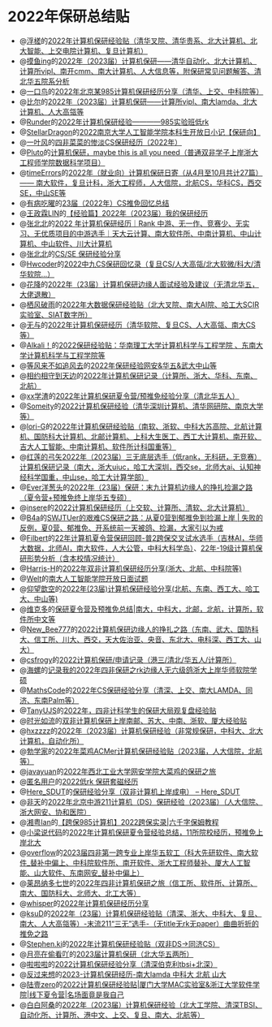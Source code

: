 # 2022年保研总结贴

* @[浮槎](https://www.zhihu.com/people/yifanyeung)的[2022年计算机保研经验贴（清华叉院、清华贵系、北大计算机、北大智能、上交电院计算机、复旦计算机）](https://zhuanlan.zhihu.com/p/573038839?)
* @[摸鱼ing](https://www.zhihu.com/people/tu-tu-83-41-10)的[2022年（2023届）计算机保研——清华自动化、北大计算机、计算所vipl、南开cmm、南大计算机、人大信息等，附保研常见问题解答、清北华五院系分析](https://zhuanlan.zhihu.com/p/572166269)
* @[一口鸟](https://www.zhihu.com/people/yikou-niao-93)的[2022年北京某985计算机保研经历分享（清华、上交、中科院等）](https://zhuanlan.zhihu.com/p/569829982)
* @[比尔](https://www.zhihu.com/people/bi-er-83-39/posts)的[2022年（2023届）计算机保研——计算所vipl、南大lamda、北大计算机、人大高瓴等](https://zhuanlan.zhihu.com/p/570001872)
* @[Runder](https://www.zhihu.com/people/shi-shi-kan-25-20)的[2022年计算机保研经验————985实验班低rk](https://zhuanlan.zhihu.com/p/568008449)
* @[StellarDragon](https://www.zhihu.com/people/stellardragon-43)的[2022南京大学人工智能学院本科生开放日小记【保研向】](https://zhuanlan.zhihu.com/p/543677717)
* @[一叶风](https://www.zhihu.com/people/li-ba-shan-xi-qi-gai-shi-27-53)的[四非菜菜的惨淡CS保研经历（2022年）](https://zhuanlan.zhihu.com/p/570509998)
* @[Pluto](https://www.zhihu.com/people/jue-chen-67-88)的[计算机保研，maybe this is all you need（普通双非学子上岸浙大工程师学院数据科学项目）](https://zhuanlan.zhihu.com/p/571961780)
* @[timeErrors](https://www.zhihu.com/people/guo-ke-82-96-72)的[2022年（就业向）计算机保研日寄（从4月至10月共计27篇）—— 南大软件，复旦计科，浙大工程师，人大信院，北航CS，华科CS，西交SE，中山SE等](https://www.zhihu.com/column/c_1506013160984813568)
* @[有病吃曜](https://www.zhihu.com/people/mu-yue-ban-xian-sheng)的[23届（2022年）CS推免回忆总结](https://zhuanlan.zhihu.com/p/569393809)
* @[王政霖LIN](https://blog.csdn.net/weixin_45781381?type=blog)的[【经验篇】2022年（2023届）我的保研经历](https://blog.csdn.net/weixin_45781381/article/details/127144804?spm=1001.2014.3001.5501)
* @[张北北](https://tzq0301.cn/)的[2022 年计算机保研经历｜Rank 中游、无一作、竞赛少、无实习、无优质项目的中游选手｜天大云计算、南大软件所、中南计算机、中山计算机、中山软件、川大计算机](https://zhuanlan.zhihu.com/p/502719456)
* @[张北北](https://tzq0301.cn/)的[CS/SE 保研经验分享](https://zhuanlan.zhihu.com/p/617415742)
* @[Hwcoder](https://hwcoder.top/)的[2022中九CS保研回忆录（复旦CS/人大高瓴/北大软微/科大/清华软院...）](https://zhuanlan.zhihu.com/p/569487445)
* @[花降](https://www.zhihu.com/people/li-jun-ting-45-88)的[2022年（23届）计算机保研边缘人面试经验及建议（无清北华五，大佬退散）](https://zhuanlan.zhihu.com/p/569065405)
* @[栖风破雨](https://www.zhihu.com/people/qi-feng-po-yu)的[2022年大数据保研经验贴（北大叉院、南大AI院、哈工大SCIR实验室、SIAT数字所）](https://zhuanlan.zhihu.com/p/573474044)
* @[无与](https://www.zhihu.com/people/wu-yi-jian-64)的[2022年计算机保研经历（清华软院、复旦CS、人大高瓴、南大CS等）](https://zhuanlan.zhihu.com/p/573141762)
* @[Alkali！](https://blog.csdn.net/weixin_45798993?type=blog)的[2022保研经验贴：华南理工大学计算机科学与工程学院 、东南大学计算机科学与工程学院等](https://blog.csdn.net/weixin_45798993/article/details/127155636)
* @[等风来不如追风去](https://www.zhihu.com/people/shang-li-xin-85)的[2022年保研经验网安&华五&武大中山等](https://zhuanlan.zhihu.com/p/573404307)
* @[相约相守到天边](https://blog.csdn.net/m0_47262980?type=blog)的[2022年计算机保研记录（计算所、浙大、华科、东南、北航）](https://blog.csdn.net/m0_47262980/article/details/127122358)
* @[xx学渣](https://www.zhihu.com/people/xxxue-zha)的[2022年计算机保研夏令营/预推免经验分享（清北华五人）](https://zhuanlan.zhihu.com/p/559444934)
* @[Someity](https://www.zhihu.com/people/aegsteh)的[2022计算机保研经验（清华深圳计算机、清华网研院、南京大学等）](https://zhuanlan.zhihu.com/p/569722841)
* @[lori-G](https://www.zhihu.com/people/di-1104)的[2022年计算机保研经验贴（南软、浙软、中科大苏高院、北航计算机、国防科大计算机、北邮计算机、上科大生医工、西工大计算机、南开软、吉大人工智能、中南计算机、软件所计科国重等）](https://zhuanlan.zhihu.com/p/570763361)
* @[红莲的弓矢](https://www.zhihu.com/people/ma-si-te-er-pi-si)[2022年（2023届）三无底层选手（低rank，无科研，无竞赛）计算机保研记录（南大，浙大uiuc，哈工大深圳，西交se，北师大ai、认知神经科学国重，中山se，哈工大计算学部）](https://zhuanlan.zhihu.com/p/562764736)
* @[Ever洋葱头](https://www.zhihu.com/people/ever-21-4)的[2022年（23届）保研：末九计算机边缘人的挣扎捡漏之路（夏令营+预推免终上岸华五专硕）](https://zhuanlan.zhihu.com/p/568980903)
* @[insere](https://www.zhihu.com/people/p2018f31)的[2022计算机保研经历（上交软、计算所、清软、北大计算机）](https://zhuanlan.zhihu.com/p/570376340)
* @[B4a](https://guoch.xyz)的[SWJTUer的艰难CS保研之路：从夏0营到郁推免到捡漏上岸 | 失败的反例，夏0营、郁推免、开系统前一天被鸽、捡漏，大家引以为戒](https://guoch.xyz/2022/10/13/baoyan/)
* @[Filbert](https://www.zhihu.com/people/filbert-9)的[22年计算机夏令营保研回顾-普2跨保交叉试水选手（吉林AI，华师大数据，北师AI，南大软件，人大公管，中科大科学岛）](https://zhuanlan.zhihu.com/p/560353517)、[22年-19级计算机保研形势分析（含本校情况统计）](https://zhuanlan.zhihu.com/p/570611960)
* @[Harris-H](https://www.zhihu.com/people/hehaohe-hao)的[2022年双非计算机保研经历分享(浙大、北航、中科院等)](https://zhuanlan.zhihu.com/p/573707010)
* @[Welt](https://welts.xyz/)的[南大人工智能学院开放日面试题](https://zhuanlan.zhihu.com/p/559558628)
* @[仰望歆空](https://www.zhihu.com/people/yang-wang-xin-kong-72)的[2022年(23届)计算机保研经验分享(北航、东南、西工大、哈工大、中山等)](https://zhuanlan.zhihu.com/p/570714265)
* @[维克多](https://www.zhihu.com/people/ling-tian-32-35)的[保研夏令营及预推免总结|南大，中科大，北邮，北航，计算所，软件所中文等](https://zhuanlan.zhihu.com/p/568009914)
* @[New_Bee777](https://blog.csdn.net/qq_50764810?type=blog)的[2022计算机保研边缘人的挣扎之路（东南、武大、国防科大、信工所、川大、西交，天大佐治亚、央音、东北大、电科深、西工大、山大）](https://blog.csdn.net/qq_50764810/article/details/127028093)
* @[csfrogy](https://www.zhihu.com/people/ou-er-yao-la-zha-29)的[2022计算机保研/申请记录（港三/清北/华五人/计算所）](https://zhuanlan.zhihu.com/p/569696962)
* @[海螺](https://www.starryfk.com/)的[记录我的2022年四非保研之rk边缘人无六级鸽浙大上岸华师软院学硕](https://www.starryfk.com/else/record-my-2023-postgradute-recommendation.html)
* @[MathsCode](https://www.zhihu.com/people/xu-jia-ming-29-41)的[2022年CS保研经验分享（清深、上交、南大LAMDA、同济、东南Palm等）](https://zhuanlan.zhihu.com/p/570722079)
* @[TanyUJS](https://www.zhihu.com/people/dong-yi-chen-64)的[2022年，四非计科学生的保研大局观复盘经验贴](https://zhuanlan.zhihu.com/p/569445562)
* @[时光如流](https://www.zhihu.com/people/shi-jian-de-he-73)的[双非计算机保研上岸南邮、苏大、中南、浙软、厦大经验贴](https://zhuanlan.zhihu.com/p/569715955)
* @[hxzzzz](https://www.zhihu.com/people/hao-xiang-zhao)的[2022年（2023届）计算机保研经验（非常规保研，中科大、北大计算机，自动化所）](https://zhuanlan.zhihu.com/p/571277772)
* @[勃学家](https://www.zhihu.com/people/shi-fei-du-shi-xiang-dui-de)的[2022年菜鸡ACMer计算机保研经验贴（2023届，人大信院，北航等）](https://zhuanlan.zhihu.com/p/572461932)
* @[javayuan](http://javayuan.cn)的[2022年西北工业大学网安学院大菜鸡的保研之旅](http://javayuan.cn/index.php/archives/31/)
* @[匿名用户](https://www.zhihu.com/people/qian-2333-25)的[2022低rk 保研套磁经历](https://zhuanlan.zhihu.com/p/577423871)
* @[Here_SDUT](https://fangkaipeng.com/)的[保研经验分享（双非计算机上岸成电） – Here_SDUT](https://fangkaipeng.com/?p=2103)
* @[非天](https://www.zhihu.com/people/wen-guang-40/answers)的[2022年北京中游211计算机（DS）保研经验（2023届）（人大信院、浙大网安、协和医院）](https://zhuanlan.zhihu.com/p/576299033)
* @[湘粤Ian](https://blog.csdn.net/IanYue?type=blog)的[【跨保985计算机】2022跨保实录|六千字保姆教程](https://blog.csdn.net/IanYue/article/details/127076919?spm=1001.2014.3001.5501)
* @[小梁说代码](https://liangyuanshao.blog.csdn.net/?type=blog)的[2022年计算机保研夏令营经验总结，11所院校经历，预推免上岸北大](https://blog.csdn.net/qq_45722494/article/details/125954889)
* @[overflow](https://www.zhihu.com/people/zhong-ren-48-39)的[2023届四非第一跨专业上岸华五软工（科大先研软件、南大软件_替补中偏上、中科院软件所、南开软件、浙大工程师替补、厦大人工智能、山大软件、东南网安_替补中偏上）](https://zhuanlan.zhihu.com/p/581205619)
* @[莱昂纳多七世](https://www.zhihu.com/people/yi-qiao-98-91)的[2022年四非计算机保研之旅（信工所、软件所、计算所、南大、国防科大、北师大、北工大等）](https://zhuanlan.zhihu.com/p/575140597)
* @[whisper](https://www.zhihu.com/people/whisper-56-23)的[2022年计算机保研经历分享](https://zhuanlan.zhihu.com/p/583086125?)
* @[ksuD](https://www.zhihu.com/people/wang-chang-93-26)的[2022年（23届）计算机保研经验贴（清深、浙大、中科大、复旦、南大、人大高瓴等）-末流211“三无”选手-（无title无rk无paper）曲曲折折的推免之路](https://zhuanlan.zhihu.com/p/578838468)
* @[Stephen.ki](https://www.zhihu.com/people/mou-yu-qi-87)的[2022年计算机保研经验贴（双非DS->同济CS）](https://zhuanlan.zhihu.com/p/584854212)
* @[月亮在偷看吖](https://www.zhihu.com/people/zhong-xia-wei-mang)的[2023届计算机保研（北大华五两所）](https://zhuanlan.zhihu.com/p/578775674)
* @[啦啦啦](https://www.zhihu.com/people/wan-feng-yu-gui-49)的[2022计算机保研经验分享（清深伯克利tbsi+北深）](https://zhuanlan.zhihu.com/p/596883087)
* @[反过来想](https://www.zhihu.com/people/111-88-16-78)的[2023-计算机保研经历-南大lamda 中科大 北航 山大](https://zhuanlan.zhihu.com/p/569478861)
* @[陆壹zero](https://www.zhihu.com/people/jin-shu-zhi-guo-wang)的[2022计算机保研经验贴|厦门大学MAC实验室&浙江大学软件学院|线下夏令营|名场面竟是我自己](https://zhuanlan.zhihu.com/p/570092284)
* @[白白阿桑](https://www.zhihu.com/people/do-today)的[2022年（2023届）计算机保研经验（北大工学院、清深TBSI、自动化所、计算所、港中文、上交、复旦、南大、北航等）](https://zhuanlan.zhihu.com/p/624744728)
